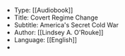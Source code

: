 - Type: [[Audiobook]]
- Title: Covert Regime Change
- Subtitle: America's Secret Cold War
- Author: [[Lindsey A. O'Rouke]]
- Language: [[English]]
-